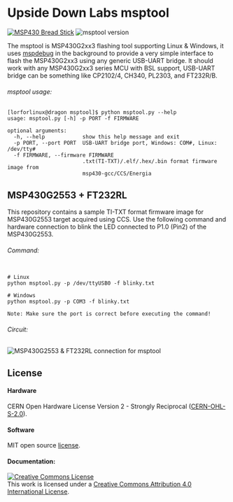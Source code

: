 # Upside Down Labs msptool

[![MSP430 Bread Stick](https://img.shields.io/badge/Board-MSP430_Breadstick_🥖-informational)](https://github.com/upsidedownlabs/MSP430-Breadstick) ![msptool version](https://img.shields.io/badge/Version-0.1-success)


The msptool is MSP430G2xx3 flashing tool supporting Linux &amp; Windows, it uses [mspdebug](https://github.com/dlbeer/mspdebug) in the background to provide a very simple interface to flash the MSP430G2xx3 using any generic USB-UART bridge. It should work with any MSP430G2xx3 series MCU with BSL support, USB-UART bridge can be something like CP2102/4, CH340, PL2303, and FT232R/B.

###### msptool usage:
```
[lorforlinux@dragon msptool]$ python msptool.py --help
usage: msptool.py [-h] -p PORT -f FIRMWARE

optional arguments:
  -h, --help            show this help message and exit
  -p PORT, --port PORT  USB-UART bridge port, Windows: COM#, Linux: /dev/tty#
  -f FIRMWARE, --firmware FIRMWARE
                        .txt(TI-TXT)/.elf/.hex/.bin format firmware image from
                        msp430-gcc/CCS/Energia
```


## MSP430G2553 + FT232RL


This repository contains a sample TI-TXT format firmware image for MSP430G2553 target acquired using CCS. Use the following command and hardware connection to blink the LED connected to P1.0 (Pin2) of the MSP430G2553.

###### Command:
``` 

# Linux
python msptool.py -p /dev/ttyUSB0 -f blinky.txt

# Windows
python msptool.py -p COM3 -f blinky.txt

Note: Make sure the port is correct before executing the command!

```
###### Circuit:
![MSP430G2553 & FT232RL connection for msptool](MSP430G2553_FT232RL.jpg)

## License

#### Hardware
CERN Open Hardware License Version 2 - Strongly Reciprocal ([CERN-OHL-S-2.0](https://spdx.org/licenses/CERN-OHL-S-2.0.html)).

#### Software
MIT open source [license](http://opensource.org/licenses/MIT).

#### Documentation:
<a rel="license" href="http://creativecommons.org/licenses/by/4.0/"><img alt="Creative Commons License" style="border-width:0" src="https://i.creativecommons.org/l/by/4.0/88x31.png" /></a><br />This work is licensed under a <a rel="license" href="http://creativecommons.org/licenses/by/4.0/">Creative Commons Attribution 4.0 International License</a>.




